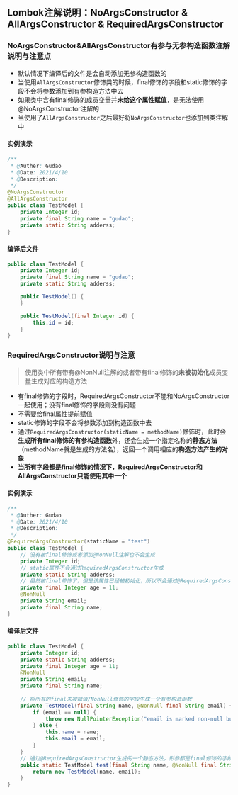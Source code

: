## Lombok注解说明：NoArgsConstructor & AllArgsConstructor & RequiredArgsConstructor

### NoArgsConstructor&AllArgsConstructor有参与无参构造函数注解说明与注意点
* 默认情况下编译后的文件是会自动添加无参构造函数的
* 当使用`AllArgsConstructor`修饰类的时候，final修饰的字段和static修饰的字段不会将参数添加到有参构造方法中去
* 如果类中含有final修饰的成员变量并**未给这个属性赋值**，是无法使用@NoArgsConstructor注解的
* 当使用了`AllArgsConstructor`之后最好将`NoArgsConstructor`也添加到类注解中

#### 实例演示
```java
/**
 * @Auther: Gudao
 * @Date: 2021/4/10
 * @Description:
 */
@NoArgsConstructor
@AllArgsConstructor
public class TestModel {
    private Integer id;
    private final String name = "gudao";
    private static String adderss;
}
```
#### 编译后文件
```java
public class TestModel {
    private Integer id;
    private final String name = "gudao";
    private static String adderss;

    public TestModel() {
    }

    public TestModel(final Integer id) {
        this.id = id;
    }
}
```

### RequiredArgsConstructor说明与注意
> 使用类中所有带有@NonNull注解的或者带有final修饰的**未被初始化**成员变量生成对应的构造方法
* 有final修饰的字段时，RequiredArgsConstructor不能和NoArgsConstructor一起使用；没有final修饰的字段则没有问题
* 不需要给final属性提前赋值
* static修饰的字段不会将参数添加到构造函数中去
* 通过`RequiredArgsConstructor(staticName = methodName)`修饰时，此时会**生成所有final修饰的有参构造函数**外，还会生成一个指定名称的**静态方法**（methodName就是生成的方法名），返回一个调用相应的**构造方法产生的对象**
* **当所有字段都是final修饰的情况下，RequiredArgsConstructor和AllArgsConstructor只能使用其中一个**

#### 实例演示
```java
/**
 * @Auther: Gudao
 * @Date: 2021/4/10
 * @Description:
 */
@RequiredArgsConstructor(staticName = "test")
public class TestModel {
    // 没有被final修饰或者添加@NonNull注解也不会生成
    private Integer id;
    // static属性不会通过RequiredArgsConstructor生成
    private static String adderss;
    // 虽然被final修饰了，但是该属性已经被初始化，所以不会通过@RequiredArgsConstructor生成
    private final Integer age = 11;
    @NonNull
    private String email;
    private final String name;
}
```
#### 编译后文件
```java
public class TestModel {
    private Integer id;
    private static String adderss;
    private final Integer age = 11;
    @NonNull
    private String email;
    private final String name;
    
    // 将所有的final未被赋值/NonNull修饰的字段生成一个有参构造函数
    private TestModel(final String name, @NonNull final String email) {
        if (email == null) {
            throw new NullPointerException("email is marked non-null but is null");
        } else {
            this.name = name;
            this.email = email;
        }
    }
    // 通过@RequiredArgsConstructor生成的一个静态方法，形参都是final修饰的字段，并返回当前实体对象
    public static TestModel test(final String name, @NonNull final String email) {
        return new TestModel(name, email);
    }
}
```